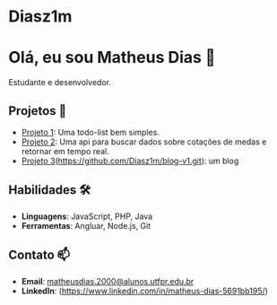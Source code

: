# Diasz1m

# Olá, eu sou Matheus Dias 👋

Estudante e desenvolvedor. 

## Projetos 🚀
- [Projeto 1](https://github.com/Diasz1m/todo-list.git): Uma todo-list bem simples.
- [Projeto 2](https://github.com/Diasz1m/currency_quotation.git): Uma api para buscar dados sobre cotações de medas e retornar em tempo real.
- [Projeto 3](https://github.com/Diasz1m/blog-angular.git)(https://github.com/Diasz1m/blog-v1.git): um blog

## Habilidades 🛠️
- **Linguagens**: JavaScript, PHP, Java
- **Ferramentas**: Angluar, Node.js, Git

## Contato 📫
- **Email**: matheusdias.2000@alunos.utfpr.edu.br
- **LinkedIn**: (https://www.linkedin.com/in/matheus-dias-5691bb195/)
